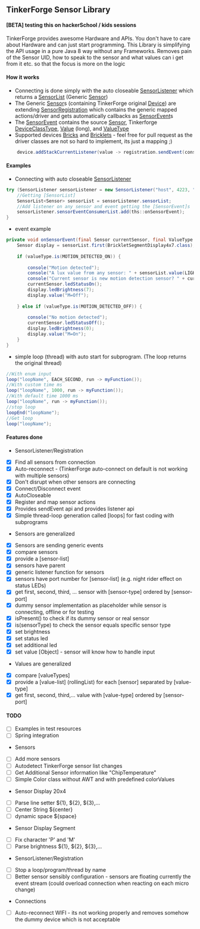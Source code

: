 TinkerForge Sensor Library
------------------
#### [BETA] testing this on hackerSchool / kids sessions

TinkerForge provides awesome Hardware and APIs. You don't have to care about Hardware and can just start programming.
This Library is simplifying the API usage in a pure Java 8 way without any Frameworks.
Removes pain of the Sensor UID, how to speak to the sensor and what values can i get from it etc. so that the focus is more on the logic

#### How it works
* Connecting is done simply with the auto closeable [SensorListener](https://github.com/YunaBraska/tinkerforge-sensor/blob/master/src/main/java/berlin/yuna/tinkerforgesensor/logic/SensorListener.java) which returns a [SensorList](https://github.com/YunaBraska/tinkerforge-sensor/blob/master/src/main/java/berlin/yuna/tinkerforgesensor/model/SensorList.java) (Generic [Sensor](https://github.com/YunaBraska/tinkerforge-sensor/blob/master/src/main/java/berlin/yuna/tinkerforgesensor/model/Sensor.java))
* The Generic [Sensor](https://github.com/YunaBraska/tinkerforge-sensor/blob/master/src/main/java/berlin/yuna/tinkerforgesensor/model/Sensor.java)s (containing TinkerForge original [Device](https://www.tinkerforge.com/de/doc/Software/Device_Identifier.html)) are extending [SensorRegistration](https://github.com/YunaBraska/tinkerforge-sensor/blob/master/src/main/java/berlin/yuna/tinkerforgesensor/logic/SensorRegistration.java) which contains the generic mapped actions/driver and gets automatically callbacks as [SensorEvent](https://github.com/YunaBraska/tinkerforge-sensor/blob/master/src/main/java/berlin/yuna/tinkerforgesensor/model/SensorEvent.java)s
* The [SensorEvent](https://github.com/YunaBraska/tinkerforge-sensor/blob/master/src/main/java/berlin/yuna/tinkerforgesensor/model/SensorEvent.java) contains the source [Sensor](https://github.com/YunaBraska/tinkerforge-sensor/blob/master/src/main/java/berlin/yuna/tinkerforgesensor/model/Sensor.java), Tinkerforge [DeviceClassType](https://www.tinkerforge.com/de/doc/Software/Device_Identifier.html), [Value](https://docs.oracle.com/javase/7/docs/api/java/lang/Long.html) (long), and [ValueType](https://github.com/YunaBraska/tinkerforge-sensor/blob/master/src/main/java/berlin/yuna/tinkerforgesensor/model/type/ValueType.java)
* Supported devices [Bricks](https://github.com/YunaBraska/tinkerforge-sensor/tree/master/src/main/java/berlin/yuna/tinkerforgesensor/model/driver/brick) and [Bricklets](https://github.com/YunaBraska/tinkerforge-sensor/tree/master/src/main/java/berlin/yuna/tinkerforgesensor/model/driver/bricklet) - feel free for pull request as the driver classes are not so hard to implement, its just a mapping ;)
```java
    device.addStackCurrentListener(value -> registration.sendEvent(consumerList, CURRENT, sensor, (long) value));
```

#### Examples
* Connecting with auto closeable [SensorListener](https://github.com/YunaBraska/tinkerforge-sensor/blob/master/src/main/java/berlin/yuna/tinkerforgesensor/logic/SensorListener.java)
```java
try (SensorListener sensorListener = new SensorListener("host", 4223, "optionalPassword")) {
    //Getting [SensorList]
    SensorList<Sensor> sensorList = sensorListener.sensorList;
    //Add listener on any sensor and event getting the [SensorEvent]s
    sensorListener.sensorEventConsumerList.add(ths::onSensorEvent);
}
```

* event example
```java
private void onSensorEvent(final Sensor currentSensor, final ValueType valueType) {
    Sensor display = sensorList.first(BrickletSegmentDisplay4x7.class);
    
    if (valueType.is(MOTION_DETECTED_ON)) {
    
        console("Motion detected");
        console("A lux value from any sensor: " + sensorList.value(LIGHT_LUX));
        console("Current sensor is new motion detection sensor? " + currentSensor.is(BrickletMotionDetectorV2.class));
        currentSensor.ledStatusOn();
        display.ledBrightness(7);
        display.value("M=Off");
    
    } else if (valueType.is(MOTION_DETECTED_OFF)) {
    
        console("No motion detected");
        currentSensor.ledStatusOff();
        display.ledBrightness(0);
        display.value("M=On");
    }
}
```

* simple loop (thread) with auto start for subprogram. (The loop returns the original thread)
```java
//With enum input
loop("loopName", EACH_SECOND, run -> myFunction());
//With custom time ms
loop("loopName", 1000, run -> myFunction());
//With default time 1000 ms
loop("loopName", run -> myFunction());
//stop loop
loopEnd("loopName");
//Get loop
loop("loopName");
```

#### Features done
* SensorListener/Registration
- [X] Find all sensors from connection
- [X] Auto-reconnect - (TinkerForge auto-connect on default is not working with multiple sensors)
- [X] Don't disrupt when other sensors are connecting
- [X] Connect/Disconnect event
- [X] AutoCloseable
- [X] Register and map sensor actions
- [X] Provides sendEvent api and provides listener api
- [X] Simple thread-loop generation called [loops] for fast coding with subprograms

* Sensors are generalized
- [X] Sensors are sending generic events
- [X] compare sensors 
- [X] provide a [sensor-list] 
- [X] sensors have parent 
- [X] generic listener function for sensors 
- [X] sensors have port number for [sensor-list] (e.g. night rider effect on status LEDs) 
- [X] get first, second, third, ... sensor with [sensor-type] ordered by [sensor-port] 
- [X] dummy sensor implementation as placeholder while sensor is connecting, offline or for testing 
- [X] isPresent() to check if its dummy sensor or real sensor 
- [X] is(sensorType) to check the sensor equals specific sensor type
- [X] set brightness
- [X] set status led
- [X] set additional led
- [X] set value [Object] - sensor will know how to handle input

* Values are generalized
- [X] compare [valueTypes] 
- [X] provide a [value-list] (rollingList) for each [sensor] separated by [value-type]
- [X] get first, second, third,... value with [value-type] ordered by [sensor-port] 

#### TODO
- [ ] Examples in test resources
- [ ] Spring integration

* Sensors
- [ ] Add more sensors
- [ ] Autodetect TinkerForge sensor list changes
- [ ] Get Additional Sensor information like "ChipTemperature"
- [ ] Simple Color class without AWT and with predefined colorValues

* Sensor Display 20x4
- [ ] Parse line setter ${1}, ${2}, ${3},...
- [ ] Center String ${center}
- [ ] dynamic space ${space}
* Sensor Display Segment
- [ ] Fix character 'P' and 'M'
- [ ] Parse brightness ${1}, ${2}, ${3},...

* SensorListener/Registration
- [ ] Stop a loop/program/thread by name
- [ ] Better sensor sensibly configuration - sensors are floating currently the event stream (could overload connection when reacting on each micro change)

* Connections
- [ ] Auto-reconnect WIFI - its not working properly and removes somehow the dummy device which is not acceptable